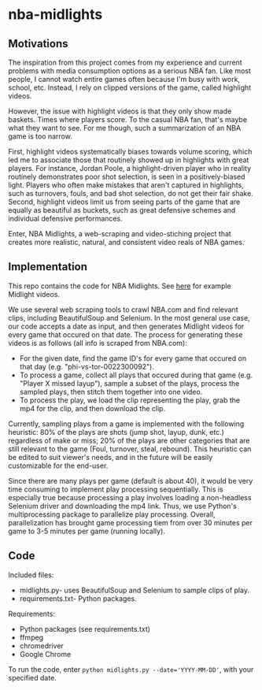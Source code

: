 # nba-midlights

## Motivations

The inspiration from this project comes from my experience and current problems with media consumption options as a serious NBA fan. Like most people, I cannot watch entire games often because I'm busy with work, school, etc. Instead, I rely on clipped versions of the game, called highlight videos. 

However, the issue with highlight videos is that they only show made baskets. Times where players score. To the casual NBA fan, that's maybe what they want to see. For me though, such a summarization of an NBA game is too narrow. 

First, highlight videos systematically biases towards volume scoring, which led me to associate those that routinely showed up in highlights with great players. For instance, Jordan Poole, a highlight-driven player who in reality routinely demonstrates poor shot selection, is seen in a positively-biased light. Players who often make mistakes that aren't captured in highlights, such as turnovers, fouls, and bad shot selection, do not get their fair shake. Second, highlight videos limit us from seeing parts of the game that are equally as beautiful as buckets, such as great defensive schemes and individual defensive performances.

Enter, NBA Midlights, a web-scraping and video-stiching project that creates more realistic, natural, and consistent video reals of NBA games.

## Implementation

This repo contains the code for NBA Midlights. See [here](https://drive.google.com/drive/folders/1T6EhLKyoYiK7uTHnVipAZrLA72qDXanN?usp=sharing) for example Midlight videos.

We use several web scraping tools to crawl NBA.com and find relevant clips, including BeautifulSoup and Selenium. 
In the most general use case, our code accepts a date as input, and then generates Midlight videos for every game that occured on that date. 
The process for generating these videos is as follows (all info is scraped from NBA.com):
* For the given date, find the game ID's for every game that occured on that day (e.g. "phi-vs-tor-0022300092").
* To process a game, collect all plays that occured during that game (e.g. "Player X missed layup"), sample a subset of the plays, process the sampled plays, then stitch them together into one video.
* To process the play, we load the clip representing the play, grab the mp4 for the clip, and then download the clip.

Currently, sampling plays from a game is implemented with the following heuristic: 80% of the plays are shots (jump shot, layup, dunk, etc.) regardless of make or miss; 20% of the plays are other categories that are still relevant to the game (Foul, turnover, steal, rebound). 
This heuristic can be edited to suit viewer's needs, and in the future will be easily customizable for the end-user.

Since there are many plays per game (default is about 40), it would be very time consuming to implement play processing sequentially.
This is especially true because processing a play involves loading a non-headless Selenium driver and downloading the mp4 link.
Thus, we use Python's multiprocessing package to parallelize play processing.
Overall, parallelization has brought game processing tiem from over 30 minutes per game to 3-5 minutes per game (running locally).

## Code
Included files:
* midlights.py- uses BeautifulSoup and Selenium to sample clips of play.
* requirements.txt- Python packages.

Requirements:
* Python packages (see requirements.txt)
* ffmpeg
* chromedriver
* Google Chrome

To run the code, enter `python midlights.py --date='YYYY-MM-DD'`, with your specified date.
